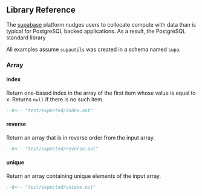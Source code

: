 ## Library Reference

The [supabase](https://supabase.io/) platform nudges users to collocate  compute with data than is typical for PostgreSQL backed applications. As a result, the PostgreSQL standard library

All examples assume `supautils` was created in a schema named `supa`.

### Array

#### index

Return one-based index in the array of the first item whose value is equal to x. Returns `null` if there is no such item.

```sql
--8<-- "test/expected/index.out"
```

#### reverse

Return an array that is in reverse order from the input array.

```sql
--8<-- "test/expected/reverse.out"
```

#### unique

Return an array containing unique elements of the input array.

```sql
--8<-- "test/expected/unique.out"
```
